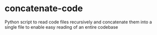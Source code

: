 # concatenate-code
Python script to read code files recursively and concatenate them into a single file to enable easy reading of an entire codebase
